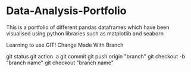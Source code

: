 # Data-Analysis-Portfolio
This is a portfolio of different pandas dataframes which have been visualised using python libraries such as matplotlib and seaborn

Learning to use GIT!
Change Made With Branch 


git status 
git action .a
git commit 
git push origin "branch"
git checkout -b "branch name"
git checkout "branch name"

